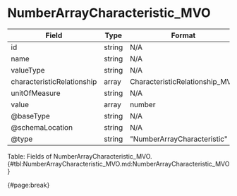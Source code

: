 <!--
    ATTENTION: This file was generated via gradle!
               Do NOT manually edit this file! Any such changes will be overwritten!
-->

# NumberArrayCharacteristic_MVO

| Field | Type | Format | Required |
| ------- | ------- | ------- | --- |
| id | string | N/A | No |
| name | string | N/A | No |
| valueType | string | N/A | No |
| characteristicRelationship | array | CharacteristicRelationship_MVO | No |
| unitOfMeasure | string | N/A | No |
| value | array | number | Yes |
| @baseType | string | N/A | No |
| @schemaLocation | string | N/A | No |
| @type | string | "NumberArrayCharacteristic" | Yes |

Table: Fields of NumberArrayCharacteristic_MVO. {#tbl:NumberArrayCharacteristic_MVO.md:NumberArrayCharacteristic_MVO}

{#page:break}
